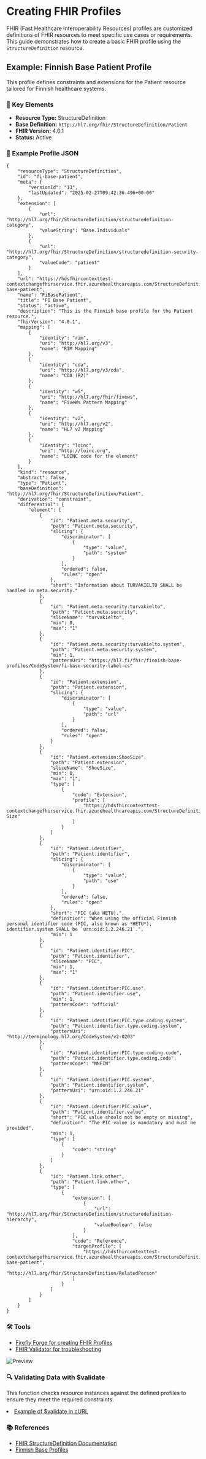 <!DOCTYPE html>
<html>

<body>

<h1>Creating FHIR Profiles</h1>

<p>FHIR (Fast Healthcare Interoperability Resources) profiles are customized definitions of FHIR resources to meet specific use cases or requirements. This guide demonstrates how to create a basic FHIR profile using the <code>StructureDefinition</code> resource.</p>

<h2>Example: Finnish Base Patient Profile</h2>

<p>This profile defines constraints and extensions for the Patient resource tailored for Finnish healthcare systems.</p>

<h3>📌 Key Elements</h3>
<ul>
    <li><strong>Resource Type:</strong> StructureDefinition</li>
    <li><strong>Base Definition:</strong> <code>http://hl7.org/fhir/StructureDefinition/Patient</code></li>
    <li><strong>FHIR Version:</strong> 4.0.1</li>
    <li><strong>Status:</strong> Active</li>
</ul>

<h3>📝 Example Profile JSON</h3>
<pre><code>{
    "resourceType": "StructureDefinition",
    "id": "fi-base-patient",
    "meta": {
        "versionId": "13",
        "lastUpdated": "2025-02-27T09:42:36.496+00:00"
    },
    "extension": [
        {
            "url": "http://hl7.org/fhir/StructureDefinition/structuredefinition-category",
            "valueString": "Base.Individuals"
        },
        {
            "url": "http://hl7.org/fhir/StructureDefinition/structuredefinition-security-category",
            "valueCode": "patient"
        }
    ],
    "url": "https://hdsfhircontexttest-contextchangefhirservice.fhir.azurehealthcareapis.com/StructureDefinition/fi-base-patient",
    "name": "FiBasePatient",
    "title": "FI Base Patient",
    "status": "active",
    "description": "This is the Finnish base profile for the Patient resource.",
    "fhirVersion": "4.0.1",
    "mapping": [
        {
            "identity": "rim",
            "uri": "http://hl7.org/v3",
            "name": "RIM Mapping"
        },
        {
            "identity": "cda",
            "uri": "http://hl7.org/v3/cda",
            "name": "CDA (R2)"
        },
        {
            "identity": "w5",
            "uri": "http://hl7.org/fhir/fivews",
            "name": "FiveWs Pattern Mapping"
        },
        {
            "identity": "v2",
            "uri": "http://hl7.org/v2",
            "name": "HL7 v2 Mapping"
        },
        {
            "identity": "loinc",
            "uri": "http://loinc.org",
            "name": "LOINC code for the element"
        }
    ],
    "kind": "resource",
    "abstract": false,
    "type": "Patient",
    "baseDefinition": "http://hl7.org/fhir/StructureDefinition/Patient",
    "derivation": "constraint",
    "differential": {
        "element": [
            {
                "id": "Patient.meta.security",
                "path": "Patient.meta.security",
                "slicing": {
                    "discriminator": [
                        {
                            "type": "value",
                            "path": "system"
                        }
                    ],
                    "ordered": false,
                    "rules": "open"
                },
                "short": "Information about TURVAKIELTO SHALL be handled in meta.security."
            },
            {
                "id": "Patient.meta.security:turvakielto",
                "path": "Patient.meta.security",
                "sliceName": "turvakielto",
                "min": 0,
                "max": "1"
            },
            {
                "id": "Patient.meta.security:turvakielto.system",
                "path": "Patient.meta.security.system",
                "min": 1,
                "patternUri": "https://hl7.fi/fhir/finnish-base-profiles/CodeSystem/fi-base-security-label-cs"
            },
            {
                "id": "Patient.extension",
                "path": "Patient.extension",
                "slicing": {
                    "discriminator": [
                        {
                            "type": "value",
                            "path": "url"
                        }
                    ],
                    "ordered": false,
                    "rules": "open"
                }
            },
            {
                "id": "Patient.extension:ShoeSize",
                "path": "Patient.extension",
                "sliceName": "ShoeSize",
                "min": 0,
                "max": "1",
                "type": [
                    {
                        "code": "Extension",
                        "profile": [
                            "https://hdsfhircontexttest-contextchangefhirservice.fhir.azurehealthcareapis.com/StructureDefinition/Shoe-Size"
                        ]
                    }
                ]
            },
            {
                "id": "Patient.identifier",
                "path": "Patient.identifier",
                "slicing": {
                    "discriminator": [
                        {
                            "type": "value",
                            "path": "use"
                        }
                    ],
                    "ordered": false,
                    "rules": "open"
                },
                "short": "PIC (aka HETU).",
                "definition": "When using the official Finnish personal identifier code (PIC, also known as *HETU*), identifier.system SHALL be `urn:oid:1.2.246.21`.",
                "min": 1
            },
            {
                "id": "Patient.identifier:PIC",
                "path": "Patient.identifier",
                "sliceName": "PIC",
                "min": 1,
                "max": "1"
            },
            {
                "id": "Patient.identifier:PIC.use",
                "path": "Patient.identifier.use",
                "min": 1,
                "patternCode": "official"
            },
            {
                "id": "Patient.identifier:PIC.type.coding.system",
                "path": "Patient.identifier.type.coding.system",
                "patternUri": "http://terminology.hl7.org/CodeSystem/v2-0203"
            },
            {
                "id": "Patient.identifier:PIC.type.coding.code",
                "path": "Patient.identifier.type.coding.code",
                "patternCode": "NNFIN"
            },
            {
                "id": "Patient.identifier:PIC.system",
                "path": "Patient.identifier.system",
                "patternUri": "urn:oid:1.2.246.21"
            },
            {
                "id": "Patient.identifier:PIC.value",
                "path": "Patient.identifier.value",
                "short": "PIC value should not be empty or missing",
                "definition": "The PIC value is mandatory and must be provided",
                "min": 1,
                "type": [
                    {
                        "code": "string"
                    }
                ]
            },
            {
                "id": "Patient.link.other",
                "path": "Patient.link.other",
                "type": [
                    {
                        "extension": [
                            {
                                "url": "http://hl7.org/fhir/StructureDefinition/structuredefinition-hierarchy",
                                "valueBoolean": false
                            }
                        ],
                        "code": "Reference",
                        "targetProfile": [
                            "https://hdsfhircontexttest-contextchangefhirservice.fhir.azurehealthcareapis.com/StructureDefinition/fi-base-patient",
                            "http://hl7.org/fhir/StructureDefinition/RelatedPerson"
                        ]
                    }
                ]
            }
        ]
    }
}</code></pre>

<h3>🛠️ Tools</h3>
<ul>
    <li><a href="https://fire.ly/products/forge"> Firefly Forge for creating FHIR Profiles</a></li>
    <li><a href="https://validator.fhir.org"> FHIR Validator for troubleshooting</a></li>
</ul>

![Preview](/Firely-Forge.png)  

<h3>🔍 Validating Data with $validate</h3>

<p>This function checks resource instances against the defined profiles to ensure they meet the required constraints.</p>
<li><a href="https://github.com/Marssix/fhir-examples/blob/main/curl-samples/post-ok-fi-base-patient.zsh">Example of $validate in cURL</a></li>

<h3>📚 References</h3>
<ul>
    <li><a href="https://www.hl7.org/fhir/structuredefinition.html">FHIR StructureDefinition Documentation</a></li>
    <li><a href="https://hl7.fi/fhir/finnish-base-profiles">Finnish Base Profiles</a></li>
</ul>

</body>
</html>
